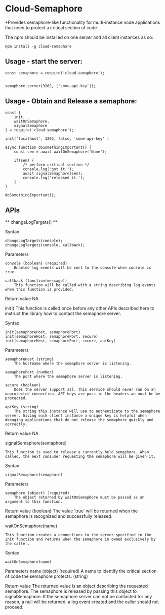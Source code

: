 Cloud-Semaphore
===================

*Provides semaphore-like functionality for multi-instance node applications that need to protect a critical section of code.


The npm should be installed on one server and all client instances as so:

```shell
npm install -g cloud-semaphore

```

Usage - start the server:
-------------------------
```
const semaphore = require('cloud-semaphore');


semaphore.server(3202, ['some-api-key']);

```

Usage - Obtain and Release a semaphore:
-------------------------
```
const {
    init,
    waitOnSemaphore,
    signalSemaphore
} = require('cloud-semaphore');

init('localhost', 3202, false, 'some-api-key' )

async function doSomethingImportant() {
    const sem = await waitOnSemaphore('Name');

    if(sem) {
        /* perform critical section */
        console.log('got it.');
        await signalSemaphore(sem);
        console.log('released it.');
    }
}

doSomethingImportant();

```


APIs
-------

** changeLogTargets() **

Syntax
```
changeLogTargets(console);
changeLogTargets(console, callback);

```
Parameters

    console (boolean) (required)
        Enabled log events will be sent to the console when console is true.

    callback (function(message))
        This function will be called with a string describing log events when this function is provided.

Return value
    NA

init()
    This function is called once before any other APIs described here to instruct the library how to contact the semaphore server.

Syntax
```
init(semaphoreHost, semaphorePort)
init(semaphoreHost, semaphorePort, secure)
init(semaphoreHost, semaphorePort, secure, apiKey)

```

Parameters

    semaphoreHost (string)
        The hostname where the semaphore server is listening.

    semaphorePort (number)
        The port where the semaphore server is listening.

    secure (boolean)
        Does the server support ssl. This service should never run on an unprotected connection. API keys are pass in the headers an must be be protected.

    apiKey (string)
        The string this instance will use to authenticate to the semaphore server. Giving each client instance a unique key is helpful when debuging applications that do not release the semaphore quickly and correctly.

Return value
    NA


signalSemaphore(semaphore)

    This function is used to release a currently held semaphore. When called, the next consumer requesting the semaphore will be given it.

Syntax
```
signalSemaphore(semaphore)

```

Parameters

    semaphore (object) (required)
        The object returned by waitOnSemaphore must be passed as an argument to this function.

Return value (boolean)
    The value 'true' will be returned when the semaphore is recognized and successfully released.

waitOnSemaphore(name)

    This function creates a connections to the server specified in the init function and returns when the semaphore in owned exclusively by the caller.

Syntax
```
waitOnSemaphore(name)

```

Parameters
    name (object) (required)
        A name to identify the critical section of code the semaphore protects. (string)

Return value
    The returned value is an object describing the requested semaphore. The semaphore is released by passing this object to signalSemaphore. If the semaphore server can not be contacted for any reason, a null will be returned, a log event created and the caller should not proceed.
